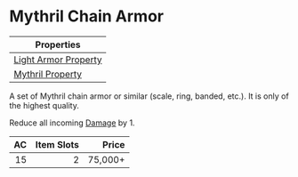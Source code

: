 # Mythril Chain Armor

| Properties                                                                |
| ------------------------------------------------------------------------- |
| [Light Armor Property](../Armor%20Properties/Light%20Armor%20Property.md) |
| [Mythril Property](../../Material%20Properties/Mythril%20Property.md)  |

A set of Mythril chain armor or similar (scale, ring, banded, etc.). It is only of the highest quality.

Reduce all incoming [Damage](../../../Game%20Procedures/Combat/Damage%20Types/!Damage%20Types.md) by 1.

|  AC | Item Slots |   Price |
| --: | ---------: | ------: |
|  15 |          2 | 75,000+ |
